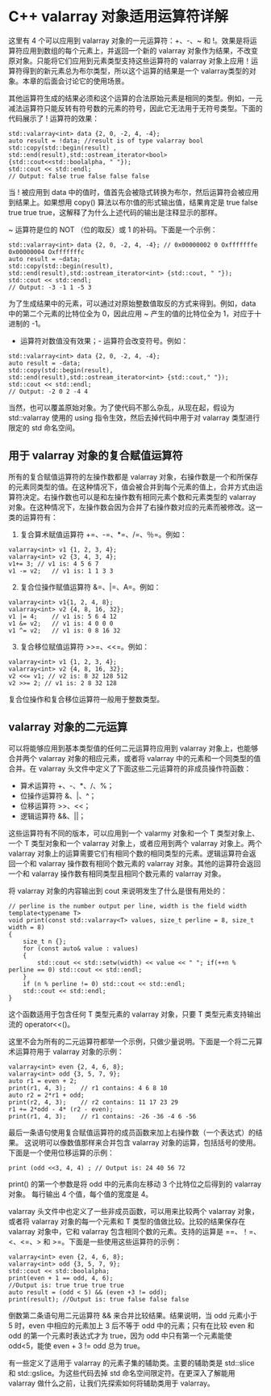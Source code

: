 # C++ valarray 对象适用运算符详解

这里有 4 个可以应用到 valarray 对象的一元运算符：+、-、~ 和 !。效果是将运算符应用到数组的每个元素上，并返回一个新的 valarray 对象作为结果，不改变原对象。只能将它们应用到元素类型支持这些运算符的 valarray 对象上应用！运算符得到的新元素总为布尔类型，所以这个运算的结果是一个 valarray<bool>类型的对象。本章的后面会讨论它的使用场景。

其他运算符生成的结果必须和这个运算的合法原始元素是相同的类型。例如，一元减法运算符只能反转有符号数的元素的符号，因此它无法用于无符号类型。下面的代码展示了 ! 运算符的效果：

```
std::valarray<int> data {2, 0, -2, 4, -4};
auto result = !data; //result is of type valarray bool
std::copy(std::begin(result) , std::end(result),std::ostream_iterator<bool>{std::cout<<std::boolalpha, " "});
std::cout << std::endl;
// Output: false true false false false
```

当 ! 被应用到 data 中的值时，值首先会被隐式转换为布尔，然后运算符会被应用到结果上。如果想用 copy() 算法以布尔值的形式输出值，结果肯定是 true false true true true，这解释了为什么上述代码的输出是注释显示的那样。

~ 运算符是位的 NOT （位的取反）或 1 的补码。下面是一个示例：

```
std::valarray<int> data {2, 0, -2, 4, -4}; // 0x00000002 0 Oxfffffffe 0x00000004 Oxfffffffc
auto result = ~data;
std::copy(std::begin(result), std::end(result),std::ostream_iterator<int> {std::cout, " "});
std::cout << std::endl;
// Output: -3 -1 1 -5 3
```

为了生成结果中的元素，可以通过对原始整数值取反的方式来得到。例如，data 中的第二个元素的比特位全为 0，因此应用 ~ 产生的值的比特位全为 1，对应于十进制的 -1。

+ 运算符对数值没有效果；- 运算符会改变符号。例如：

```
std::valarray<int> data {2, 0, -2, 4, -4};
auto result = -data;
std::copy(std::begin(result), std::end(result),std::ostream_iterator<int> {std::cout," "});
std::cout << std::endl;
// Output: -2 0 2 -4 4
```

当然，也可以覆盖原始对象。为了使代码不那么杂乱，从现在起，假设为 std::valarray 使用的 using 指令生效，然后去掉代码中用于对 valarray 类型进行限定的 std 命名空间。

## 用于 valarray 对象的复合赋值运算符

所有的复合赋值运算符的左操作数都是 valarray 对象，右操作数是一个和所保存的元素同类型的值。在这种情况下，值会被合并到每个元素的值上，合并方式由运算符决定。右操作数也可以是和左操作数有相同元素个数和元素类型的 valarray 对象。在这种情况下，左操作数会因为合并了右操作数对应的元素而被修改。这一类的运算符有：

1) 复合算术赋值运算符 +=、-=、*=、/=、％=。例如：

```
valarray<int> v1 {1, 2, 3, 4};
valarray<int> v2 {3, 4, 3, 4};
v1+= 3; // v1 is: 4 5 6 7
v1 -= v2;   // v1 is: 1 1 3 3
```

2) 复合位操作赋值运算符 &=、|=、A=。例如：

```
valarray<int> v1{1, 2, 4, 8};
valarray<int> v2 {4, 8, 16, 32};
v1 |= 4;    // v1 is: 5 6 4 12
v1 &= v2;   // v1 is: 4 0 0 0
v1 ^= v2;   // v1 is: 0 8 16 32
```

3) 复合移位赋值运算符 >>=、<<=。例如：

```
valarray<int> v1 {1, 2, 3, 4};
valarray<int> v2 {4, 8, 16, 32};
v2 <<= v1; // v2 is: 8 32 128 512
v2 >>= 2; // v1 is: 2 8 32 128
```

复合位操作和复合移位运算符一般用于整数类型。

## valarray 对象的二元运算

可以将能够应用到基本类型值的任何二元运算符应用到 valarray 对象上，也能够合并两个 valarray 对象的相应元素，或者将 valarray 中的元素和一个同类型的值合并。在 valarray 头文件中定义了下面这些二元运算符的非成员操作符函数：

*   算术运算符 +、-、*、/、%；
*   位操作运算符 &、|、^；
*   位移运算符 >>、<<；
*   逻辑运算符 &&、||；

这些运算符有不同的版本，可以应用到一个 valarmy<T> 对象和一个 T 类型对象上、一个 T 类型对象和一个 valarray 对象上，或者应用到两个 valarray 对象上。两个 valarray 对象上的运算需要它们有相同个数的相同类型的元素。逻辑运算符会返回一个和 valarray 操作数有相同个数元素的 valarray<bool> 对象。其他的运算符会返回一个和 valarray 操作数有相同类型且相同个数元素的 valarray 对象。

将 valarray 对象的内容输出到 cout 来说明发生了什么是很有用处的：

```
// perline is the number output per line, width is the field width
template<typename T>
void print(const std::valarray<T> values, size_t perline = 8, size_t width = 8)
{
    size_t n {};
    for (const auto& value : values)
    {
        std::cout << std::setw(width) << value << " "; if(++n % perline == 0) std::cout << std::endl;
    }
    if (n % perline != 0) std::cout << std::endl;
    std::cout << std::endl;
}
```

这个函数适用于包含任何 T 类型元素的 valarray 对象，只要 T 类型元素支持输出流的 operator<<()。

这里不会为所有的二元运算符都举一个示例，只做少量说明。下面是一个将二元算术运算符用于 valarray 对象的示例：

```
valarray<int> even {2, 4, 6, 8};
valarray<int> odd {3, 5, 7, 9};
auto r1 = even + 2;
print(r1, 4, 3);    // r1 contains: 4 6 8 10
auto r2 = 2*r1 + odd;
print(r2, 4, 3);    // r2 contains: 11 17 23 29
r1 += 2*odd - 4* (r2 - even);
print(r1, 4, 3);    // r1 contains: -26 -36 -4 6 -56
```

最后一条语句使用复合赋值运算符的成员函数来加上右操作数（一个表达式）的结果。 这说明可以像数值那样来合并包含 valarray 对象的运算，包括括号的使用。下面是一个使用位移运算的示例：

```
print (odd <<3, 4, 4) ; // Output is: 24 40 56 72
```

print() 的第一个参数是将 odd 中的元素向左移动 3 个比特位之后得到的 valarray 对象。 每行输出 4 个值，每个值的宽度是 4。

valarray 头文件中也定义了一些非成员函数，可以用来比较两个 valarray<T> 对象，或者将 valarray<T> 对象的每一个元素和 T 类型的值做比较。比较的结果保存在 valarray<bool> 对象中，它和 valarray 包含相同个数的元素。支持的运算是 ==、！=、<、<=、> 和 >=。下面是一些使用这些运算符的示例：

```
valarray<int> even {2, 4, 6, 8};
valarray<int> odd {3, 5, 7, 9};
std::cout << std::boolalpha;
print(even + 1 == odd, 4, 6);
//Output is: true true true true
auto result = (odd < 5) && (even +3 != odd);
print(result); //Output is: true false false false
```

倒数第二条语句用二元运算符 && 来合并比较结果。结果说明，当 odd 元素小于 5 时，even 中相应的元素加上 3 后不等于 odd 中的元素；只有在比较 even 和 odd 的第一个元素时表达式才为 true，因为 odd 中只有第一个元素能使 odd<5，能使 even + 3 != odd 总为 true。

有一些定义了适用于 valarray 的元素子集的辅助类。主要的辅助类是 std::slice 和 std::gslice。为这些代码去掉 std 命名空间限定符。在更深入了解能用 valarray 做什么之前，让我们先探索如何将辅助类用于 valarray。